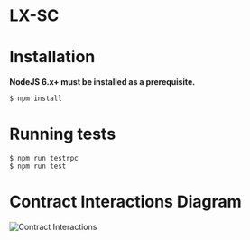 # LX-SC

# Installation

**NodeJS 6.x+ must be installed as a prerequisite.**
```
$ npm install
```

# Running tests

```
$ npm run testrpc
$ npm run test
```

# Contract Interactions Diagram

![Contract Interactions][contract_interactions]

[contract_interactions]: https://raw.githubusercontent.com/ChronoBank/LX-SC/master/contract_interactions.png
